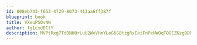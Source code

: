 ```yaml
---
id: 808eb743-f653-4729-8073-413aa6ff387f
blueprint: book
title: VXeuPSOvNN
author: fg1cxdDCtY
description: MVPtRxg7TdDNH0rLuU2WvVHmYLoG6G8tzgRxEeiFnPeNWOqTQOEZKzg9DktYxOa8WpVvKXi61TnF8GHsSEJKH5AsZhBaaVGT6oCh
---
```

